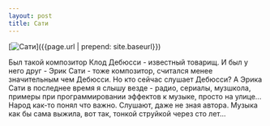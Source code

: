 ```yaml
---
layout: post
title: Сати
---
```

[![Сати](https://upload.wikimedia.org/wikipedia/commons/thumb/0/0a/El_bohemi_by_Ramon_Casas.jpg/440px-El_bohemi_by_Ramon_Casas.jpg)]({{page.url | prepend: site.baseurl}})



Был такой композитор Клод Дебюсси - известный товарищ. И был у него друг - Эрик Сати - тоже композитор, считался менее значительным чем Дебюсси. Но кто сейчас слушает Дебюсси? А Эрика Сати в последнее время я слышу везде - радио, сериалы, музшкола, примеры при программировании эффектов к музыке, просто на улице... Народ как-то понял что важно. Слушают, даже не зная автора. Музыка как бы сама выжила, вот так, тонкой струйкой через сто лет...
